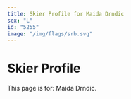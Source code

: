 ```yaml
---
title: Skier Profile for Maida Drndic
sex: "L"
id: "5255"
image: "/img/flags/srb.svg" 
---
```


# Skier Profile

This page is for: Maida Drndic.
    